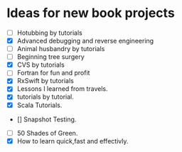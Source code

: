 # Ideas for new book projects

- [ ] Hotubbing by tutorials
- [x] Advanced debugging and reverse engineering
- [ ] Animal husbandry by tutorials
- [ ] Beginning tree surgery
- [x] CVS by tutorials
- [ ] Fortran for fun and profit
- [x] RxSwift by tutorials
- [x] Lessons I learned from travels.
- [x] tutorials by tutorial.
- [x] Scala Tutorials.
- [] Snapshot Testing.
- [ ] 50 Shades of Green.
- [x] How to learn quick,fast and effectivly.
